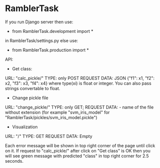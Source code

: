 # RamblerTask

If you run Django server then use:

* from RamblerTask.development import *

in RamblerTask/settings.py else use:

* from RamblerTask.production import *

API:

* Get class:

URL: "calc_pickle/"
TYPE: only POST
REQUEST DATA: JSON {"f1": x1, "f2": x2, "f3": x3, "f4": x4} where type(xi) is float or integer. You can also pass strings convertable to float.


* Change pickle file

URL: "change_pickle/"
TYPE: only GET;
REQUEST DATA: <pickle> - name of the file without extension (for example "svm_iris_model" for "RamblerTask/pickles/svm_iris_model.pickle")

* Visualization

URL: "/"
TYPE: GET
REQUEST DATA: Empty

Each error message will be shown in top right corner of the page until click on it. If request to "calc_pickle/" after click on "Get class" is OK then you will see green message with predicted "class" in top right corner for 2.5 seconds.
